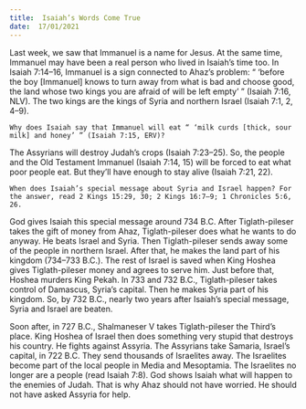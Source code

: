 ```yaml
---
title:  Isaiah’s Words Come True 
date:  17/01/2021
---
```


Last week, we saw that Immanuel is a name for Jesus. At the same time, Immanuel may have been a real person who lived in Isaiah’s time too. In Isaiah 7:14–16, Immanuel is a sign connected to Ahaz’s problem: “ ‘before the boy [Immanuel] knows to turn away from what is bad and choose good, the land whose two kings you are afraid of will be left empty’ ” (Isaiah 7:16, NLV). The two kings are the kings of Syria and northern Israel (Isaiah 7:1, 2, 4–9).

`Why does Isaiah say that Immanuel will eat “ ‘milk curds [thick, sour milk] and honey’ ” (Isaiah 7:15, ERV)?`

The Assyrians will destroy Judah’s crops (Isaiah 7:23–25). So, the people and the Old Testament Immanuel (Isaiah 7:14, 15) will be forced to eat what poor people eat. But they’ll have enough to stay alive (Isaiah 7:21, 22).

`When does Isaiah’s special message about Syria and Israel happen? For the answer, read 2 Kings 15:29, 30; 2 Kings 16:7–9; 1 Chronicles 5:6, 26.`

God gives Isaiah this special message around 734 B.C. After Tiglath-pileser takes the gift of money from Ahaz, Tiglath-pileser does what he wants to do anyway. He beats Israel and Syria. Then Tiglath-pileser sends away some of the people in northern Israel. After that, he makes the land part of his kingdom (734–733 B.C.). The rest of Israel is saved when King Hoshea gives Tiglath-pileser money and agrees to serve him. Just before that, Hoshea murders King Pekah. In 733 and 732 B.C., Tiglath-pileser takes control of Damascus, Syria’s capital. Then he makes Syria part of his kingdom. So, by 732 B.C., nearly two years after Isaiah’s special message, Syria and Israel are beaten.

Soon after, in 727 B.C., Shalmaneser V takes Tiglath-pileser the Third’s place. King Hoshea of Israel then does something very stupid that destroys his country. He fights against Assyria. The Assyrians take Samaria, Israel’s capital, in 722 B.C. They send thousands of Israelites away. The Israelites become part of the local people in Media and Mesoptamia. The Israelites no longer are a people (read Isaiah 7:8). God shows Isaiah what will happen to the enemies of Judah. That is why Ahaz should not have worried. He should not have asked Assyria for help.